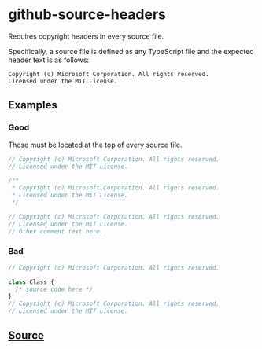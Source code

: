 # github-source-headers

Requires copyright headers in every source file.

Specifically, a source file is defined as any TypeScript file and the expected header text is as follows:

```fundamental
Copyright (c) Microsoft Corporation. All rights reserved.
Licensed under the MIT License.
```

## Examples

### Good

These must be located at the top of every source file.

```ts
// Copyright (c) Microsoft Corporation. All rights reserved.
// Licensed under the MIT License.
```

```ts
/**
 * Copyright (c) Microsoft Corporation. All rights reserved.
 * Licensed under the MIT License.
 */
```

```ts
// Copyright (c) Microsoft Corporation. All rights reserved.
// Licensed under the MIT License.
// Other comment text here.
```

### Bad

```ts
// Copyright (c) Microsoft Corporation. All rights reserved.
```

```ts
class Class {
  /* source code here */
}
// Copyright (c) Microsoft Corporation. All rights reserved.
// Licensed under the MIT License.
```

## [Source](https://azuresdkspecs.z5.web.core.windows.net/TypeScriptSpec.html#github-source-headers)
